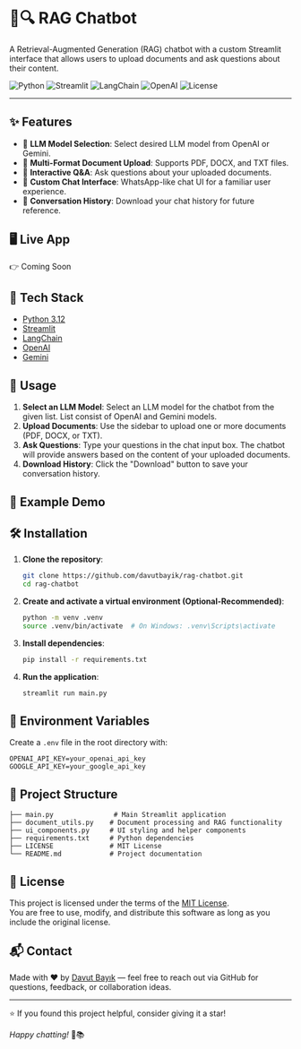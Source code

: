 # 📄🔍 RAG Chatbot

A Retrieval-Augmented Generation (RAG) chatbot with a custom Streamlit interface that allows users to upload documents and ask questions about their content.

![Python](https://img.shields.io/badge/Python-3.12-blue.svg)
![Streamlit](https://img.shields.io/badge/Built%20with-Streamlit-ff4b4b.svg)
![LangChain](https://img.shields.io/badge/LangChain-enabled-yellow)
![OpenAI](https://img.shields.io/badge/OpenAI-powered-000000.svg?logo=openai)
![License](https://img.shields.io/badge/License-MIT-green.svg)

---

## ✨ Features
- 🤖 **LLM Model Selection**: Select desired LLM model from OpenAI or Gemini. 
- 📁 **Multi-Format Document Upload**: Supports PDF, DOCX, and TXT files.
- 💬 **Interactive Q&A**: Ask questions about your uploaded documents.
- 🎨 **Custom Chat Interface**: WhatsApp-like chat UI for a familiar user experience.
- 💾 **Conversation History**: Download your chat history for future reference.

## 🖥️ Live App

👉 Coming Soon

## 🧩 Tech Stack

- [Python 3.12](https://www.python.org/)
- [Streamlit](https://streamlit.io/)
- [LangChain](https://www.langchain.com/)
- [OpenAI](https://platform.openai.com/)
- [Gemini](https://aistudio.google.com)

## 🚀 Usage

1. **Select an LLM Model**: Select an LLM model for the chatbot from the given list. List consist of OpenAI and Gemini models.
2. **Upload Documents**: Use the sidebar to upload one or more documents (PDF, DOCX, or TXT).
3. **Ask Questions**: Type your questions in the chat input box. The chatbot will provide answers based on the content of your uploaded documents.
4. **Download History**: Click the "Download" button to save your conversation history.

## 🎥 Example Demo




## 🛠️ Installation

1. **Clone the repository**:

   ```bash
   git clone https://github.com/davutbayik/rag-chatbot.git
   cd rag-chatbot
   ```

2. **Create and activate a virtual environment (Optional-Recommended)**:

   ```bash
   python -m venv .venv
   source .venv/bin/activate  # On Windows: .venv\Scripts\activate

4. **Install dependencies**:

   ```bash
   pip install -r requirements.txt
   ```

5. **Run the application**:

   ```bash
   streamlit run main.py
   ```

## 🔑 Environment Variables

Create a `.env` file in the root directory with:

```
OPENAI_API_KEY=your_openai_api_key
GOOGLE_API_KEY=your_google_api_key
```

## 📂 Project Structure

```
├── main.py               # Main Streamlit application
├── document_utils.py    # Document processing and RAG functionality
├── ui_components.py     # UI styling and helper components
├── requirements.txt     # Python dependencies
├── LICENSE              # MIT License
└── README.md            # Project documentation
```

## 📄 License

This project is licensed under the terms of the [MIT License](LICENSE).  
You are free to use, modify, and distribute this software as long as you include the original license.

## 📬 Contact

Made with ❤️ by [Davut Bayık](https://github.com/davutbayik) — feel free to reach out via GitHub for questions, feedback, or collaboration ideas.

---

⭐ If you found this project helpful, consider giving it a star!

*Happy chatting!* 💬📚
